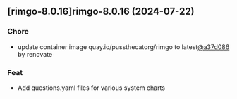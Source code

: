 

## [rimgo-8.0.16]rimgo-8.0.16 (2024-07-22)

### Chore



- update container image quay.io/pussthecatorg/rimgo to latest[@a37d086](https://github.com/a37d086) by renovate

### Feat



- Add questions.yaml files for various system charts